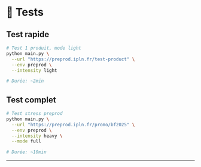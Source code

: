 # 🧪 Tests

## Test rapide

```bash
# Test 1 produit, mode light
python main.py \
  --url "https://preprod.ipln.fr/test-product" \
  --env preprod \
  --intensity light

# Durée: ~2min
```

## Test complet

```bash
# Test stress preprod
python main.py \
  --url "https://preprod.ipln.fr/promo/bf2025" \
  --env preprod \
  --intensity heavy \
  --mode full

# Durée: ~10min
```

---
